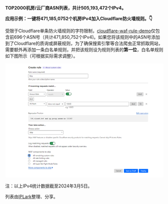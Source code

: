 **TOP2000机房/云厂商ASN列表，共计505,193,472个IPv4。**

**应用示例：一键将471,185,0752个机房IPv4加入Cloudflare防火墙规则。👇**

受限于Cloudflare单条防火墙规则的字符限制，[cloudflare-waf-rule-demo](https://raw.githubusercontent.com/IPLark/hosting-asn-list/main/cloudflare-waf-rule-demo.txt)仅包含前696个ASN号（共计471,850,752个IPv4)。如果您将该规则中的ASN号添加到了Cloudflare的质询或屏蔽规则，为了确保搜索引擎等合法爬虫正常抓取网站，需要额外再添加一条白名单规则，并把该规则设为规则列表的**第一位**，白名单规则如下图所示（可根据实际需求调整）。

![](https://raw.githubusercontent.com/IPLark/hosting-asn-list/main/whitelist.png)

注：以上IPv4统计数据截至2024年3月5日。

列表由[IPLark](https://iplark.com)整理、分享。
